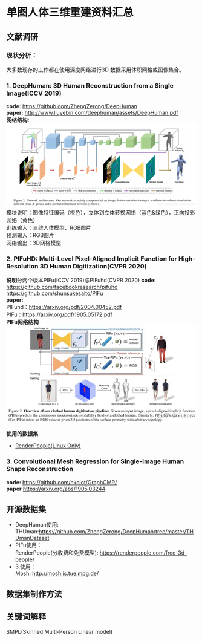 # 单图人体三维重建资料汇总
## 文献调研
### 现状分析：
大多数现存的工作都在使用深度网络进行3D 数据采用体积网格或图像集合。
### 1. DeepHuman: 3D Human Reconstruction from a Single Image(ICCV 2019)

**code:** https://github.com/ZhengZerong/DeepHuman <br>
**paper:** http://www.liuyebin.com/deephuman/assets/DeepHuman.pdf <br>
**网络结构:**
![img.png](img/img.png)
模块说明：图像特征编码（橙色），立体到立体转换网络（蓝色&绿色），正向投影网络（黄色）<br>
训练输入：三维人体模型、RGB图片 <br>
预测输入：RGB图片 <br>
网络输出：3D网格模型<br>



### 2. PIFuHD: Multi-Level Pixel-Aligned Implicit Function for High-Resolution 3D Human Digitization(CVPR 2020)
**说明**分两个版本PIFu(ICCV 2019)与PIFuhd(CVPR 2020)
**code:**  <br>
https://github.com/facebookresearch/pifuhd <br> 
https://github.com/shunsukesaito/PIFu <br>
**paper:** <br>
PIFuhd：https://arxiv.org/pdf/2004.00452.pdf <br>
PIFu：https://arxiv.org/pdf/1905.05172.pdf <br>
**PIFu网络结构**
![网络结构](img/img_1.png)

**使用的数据集**
- [RenderPeople(Linux Only)](https://renderpeople.com/sample/free/rp_dennis_posed_004_OBJ.zip)

### 3. Convolutional Mesh Regression for Single-Image Human Shape Reconstruction
**code:**
https://github.com/nkolot/GraphCMR/ <br>
**paper** 
https://arxiv.org/abs/1905.03244


## 开源数据集
* DeepHuman使用:<br>
THUman:https://github.com/ZhengZerong/DeepHuman/tree/master/THUmanDataset
* PIFu使用：<br>
RenderPeople(分收费和免费模型): https://renderpeople.com/free-3d-people/ <br>
* 3.使用：<br>
Mosh: http://mosh.is.tue.mpg.de/

## 数据集制作方法


## 关键词解释
SMPL(Skinned Multi-Person Linear model)
